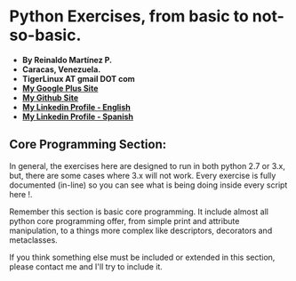 # Python Exercises, from basic to not-so-basic.

- **By Reinaldo Martínez P.**
- **Caracas, Venezuela.**
- **TigerLinux AT gmail DOT com**
- **[My Google Plus Site](https://plus.google.com/+ReinaldoMartinez)**
- **[My Github Site](https://github.com/tigerlinux)**
- **[My Linkedin Profile - English](https://ve.linkedin.com/in/tigerlinux/en)**
- **[My Linkedin Profile - Spanish](https://ve.linkedin.com/in/tigerlinux/es)**


## Core Programming Section:

In general, the exercises here are designed to run in both python 2.7 or 3.x, but, there are some cases where 3.x will not work. Every exercise is fully documented (in-line) so you can see what is being doing inside every script here !.

Remember this section is basic core programming. It include almost all python core programming offer, from simple print and attribute manipulation, to a things more complex like descriptors, decorators and metaclasses.

If you think something else must be included or extended in this section, please contact me and I'll try to include it.
